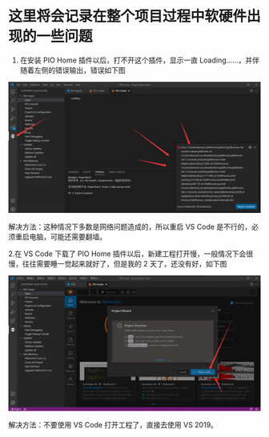 

# 这里将会记录在整个项目过程中软硬件出现的一些问题

1. 在安装 PIO Home 插件以后，打不开这个插件，显示一直 Loading……，并伴随着左侧的错误输出，错误如下图

![](/images/Q_1.png)

解决方法：这种情况下多数是网络问题造成的，所以重启 VS Code 是不行的，必须重启电脑，可能还需要翻墙。



2.在 VS Code 下载了 PIO Home 插件以后，新建工程打开慢，一般情况下会很慢，往往需要睡一觉起来就好了，但是我的 2 天了，还没有好，如下图

![](/images/Q_2.png)

解决方法：不要使用 VS Code 打开工程了，直接去使用 VS 2019。